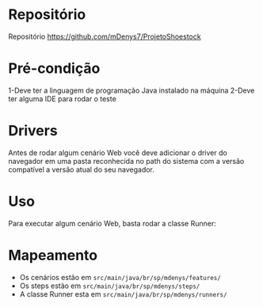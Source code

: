 # Repositório
 
Repositório
https://github.com/mDenys7/ProjetoShoestock

# Pré-condição

1-Deve ter a linguagem de programação Java instalado na máquina
2-Deve ter alguma IDE para rodar o teste

# Drivers

Antes de rodar algum cenário Web você deve adicionar o driver do navegador em uma pasta reconhecida no path do sistema com a versão compatível a versão atual do seu navegador.

# Uso

Para executar algum cenário Web, basta rodar a classe Runner:

# Mapeamento

- Os cenários estão em `src/main/java/br/sp/mdenys/features/`
- Os steps estão em `src/main/java/br/sp/mdenys/steps/`
- A classe Runner esta em `src/main/java/br/sp/mdenys/runners/`

